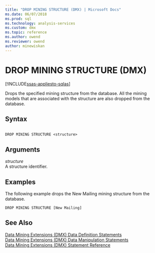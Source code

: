```yaml
---
title: "DROP MINING STRUCTURE (DMX) | Microsoft Docs"
ms.date: 06/07/2018
ms.prod: sql
ms.technology: analysis-services
ms.custom: dmx
ms.topic: reference
ms.author: owend
ms.reviewer: owend
author: minewiskan
---
```

# DROP MINING STRUCTURE (DMX)
[!INCLUDE[ssas-appliesto-sqlas](../includes/ssas-appliesto-sqlas.md)]

  Drops the specified mining structure from the database. All the mining models that are associated with the structure are also dropped from the database.  
  
## Syntax  
  
```  
  
DROP MINING STRUCTURE <structure>  
```  
  
## Arguments  
 *structure*  
 A structure identifier.  
  
## Examples  
 The following example drops the New Mailing mining structure from the database.  
  
```  
DROP MINING STRUCTURE [New Mailing]  
```  
  
## See Also  
 [Data Mining Extensions &#40;DMX&#41; Data Definition Statements](../dmx/dmx-statements-data-definition.md)   
 [Data Mining Extensions &#40;DMX&#41; Data Manipulation Statements](../dmx/dmx-statements-data-manipulation.md)   
 [Data Mining Extensions &#40;DMX&#41; Statement Reference](../dmx/data-mining-extensions-dmx-statements.md)  
  
  

